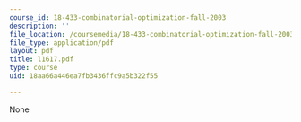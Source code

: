 ```yaml
---
course_id: 18-433-combinatorial-optimization-fall-2003
description: ''
file_location: /coursemedia/18-433-combinatorial-optimization-fall-2003/18aa66a446ea7fb3436ffc9a5b322f55_l1617.pdf
file_type: application/pdf
layout: pdf
title: l1617.pdf
type: course
uid: 18aa66a446ea7fb3436ffc9a5b322f55

---
```

None
